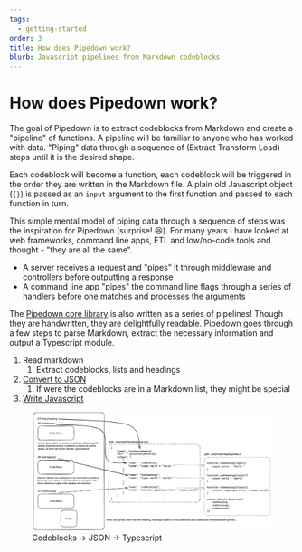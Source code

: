 ```yaml
---
tags:
  - getting-started
order: 3
title: How does Pipedown work?
blurb: Javascript pipelines from Markdown codeblocks.
---
```


# How does Pipedown work?

The goal of Pipedown is to extract codeblocks from Markdown and create a "pipeline" of functions. A pipeline will be familiar to anyone who has worked with data. "Piping" data through a sequence of (Extract Transform Load) steps until it is the desired shape. 

Each codeblock will become a function, each codeblock will be triggered in the order they are written in the Markdown file. A plain old Javascript object (`{}`) is passed as an `input` argument to the first function and passed to each function in turn.

This simple mental model of piping data through a sequence of steps was the inspiration for Pipedown (surprise! 😆). For many years I have looked at web frameworks, command line apps, ETL and low/no-code tools and thought - "they are all the same". 

- A server receives a request and "pipes" it through middleware and controllers before outputting a response
- A command line app "pipes" the command line flags through a series of handlers before one matches and processes the arguments

The [Pipedown core library](https://github.com/aaronmyatt/pipedown) is also written as a series of pipelines! Though they are handwritten, they are delightfully readable. Pipedown goes through a few steps to parse Markdown, extract the necessary information and output a Typescript module.

1. Read markdown
   1. Extract codeblocks, lists and headings
2. [Convert to JSON](https://github.com/aaronmyatt/pipedown/blob/main/mdToPipe.ts)
   1. If were the codeblocks are in a Markdown list, they might be special
3. [Write Javascript](https://github.com/aaronmyatt/pipedown/blob/main/pipeToScript.ts)

<figure>
  <img src="/img/howPipedownWorks.png" alt="Install Deno"/>
  <figcaption>Codeblocks -> JSON -> Typescript</figcaption>
</figure>


